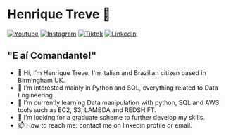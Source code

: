 # Henrique Treve 🚀

[![Youtube](youtube-icon-url)](https://www.youtube.com/@henriquetreve)
[![Instagram](instagram-icon-url)](https://www.instagram.com/henriquetreve/)
[![Tiktok](tiktok-icon-url)](https://www.tiktok.com/@henriquetreve)
[![LinkedIn](linkedin-icon-url)](https://www.linkedin.com/in/henriquetreve/)

## "E aí Comandante!"

- 👋 Hi, I’m Henrique Treve, I'm Italian and Brazilian citizen based in Birmingham UK.
- 👀 I’m interested mainly in Python and SQL, everything related to Data Engineering.
- 🌱 I’m currently learning Data manipulation with python, SQL and AWS tools such as EC2, S3, LAMBDA and REDSHIFT.
- 💞️ I’m looking for a graduate scheme to further develop my skills.
- 📫 How to reach me: contact me on linkedin profile or email.

<!---
LuisHenrique1994/LuisHenrique1994 is a ✨ special ✨ repository because its `README.md` (this file) appears on your GitHub profile.
You can click the Preview link to take a look at your changes.
--->
